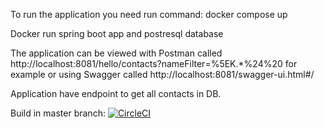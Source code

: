 
To run the application you need run command:
docker compose up

Docker run spring boot app and postresql database




The application can be viewed with Postman called http://localhost:8081/hello/contacts?nameFilter=%5EK.*%24%20 for example or using Swagger called http://localhost:8081/swagger-ui.html#/

Application have endpoint to get all contacts in DB.

Build in master branch:  [![CircleCI](https://circleci.com/gh/circleci/circleci-docs.svg?style=svg)](https://app.circleci.com/pipelines/github/HORA23/Khoroshev_test?branch=master)